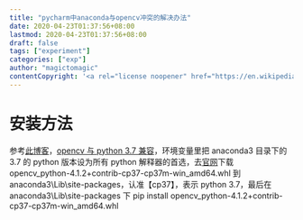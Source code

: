 ```yaml
---
title: "pycharm中anaconda与opencv冲突的解决办法"
date: 2020-04-23T01:37:56+08:00
lastmod: 2020-04-23T01:37:56+08:00
draft: false
tags: ["experiment"]
categories: ["exp"]
author: "magictomagic"
contentCopyright: '<a rel="license noopener" href="https://en.wikipedia.org/wiki/Wikipedia:Text_of_Creative_Commons_Attribution-ShareAlike_3.0_Unported_License" target="_blank">Creative Commons Attribution-ShareAlike License</a>'
---
```


# 安装方法
参考[此博客][2]，[opencv 与 python 3.7 兼容][3]，环境变量里把 anaconda3 目录下的 3.7 的 python 版本设为所有 python 解释器的首选，去[官网][1]下载 opencv_python-4.1.2+contrib-cp37-cp37m-win_amd64.whl 到 anaconda3\Lib\site-packages，认准【cp37】，表示 python 3.7，最后在 anaconda3\Lib\site-packages 下 pip install opencv_python-4.1.2+contrib-cp37-cp37m-win_amd64.whl



[1]:https://www.lfd.uci.edu/~gohlke/pythonlibs/
[2]:https://blog.csdn.net/mawonly/article/details/87856530?depth_1-utm_source=distribute.pc_relevant.none-task-blog-BlogCommendFromMachineLearnPai2-1&utm_source=distribute.pc_relevant.none-task-blog-BlogCommendFromMachineLearnPai2-1
[3]:https://stackoverflow.com/questions/59699107/troubles-with-installing-jupyter-in-pycharm

